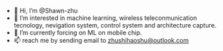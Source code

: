 - 👋 Hi, I’m @Shawn-zhu
- 👀 I’m interested in machine learning, wireless teleconmunication tecnology, nevigation system, control system and architecture capture.
- 🌱 I’m currently forcing on ML on mobile chip.
- 📫 reach me by sending email to zhushihaoshu@outlook.com

<!---
Shawn-zhu/Shawn-zhu is a ✨ special ✨ repository because its `README.md` (this file) appears on your GitHub profile.
You can click the Preview link to take a look at your changes.
--->
